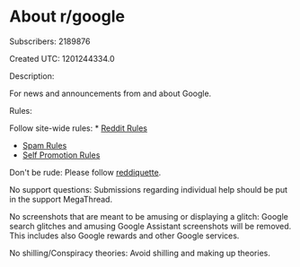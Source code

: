 # About r/google

Subscribers: 2189876

Created UTC: 1201244334.0

Description:

For news and announcements from and about Google.

Rules:

Follow site-wide rules: * [Reddit Rules](http://www.reddit.com/rules/)
* [Spam Rules](http://www.reddit.com/wiki/faq#wiki_what_constitutes_spam.3F)
* [Self Promotion Rules](http://www.reddit.com/wiki/selfpromotion)

Don't be rude: Please follow [reddiquette](https://www.reddit.com/wiki/reddiquette).

No support questions: Submissions regarding individual help should be put in the support MegaThread.

No screenshots that are meant to be amusing or displaying a glitch: Google search glitches and amusing Google Assistant screenshots will be removed. This includes also Google rewards and other Google services.

No shilling/Conspiracy theories: Avoid shilling and making up theories.

